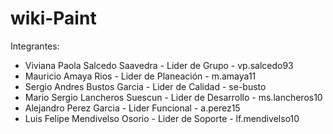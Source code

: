 # wiki-Paint

Integrantes:
- Viviana Paola Salcedo Saavedra - Lider de Grupo - vp.salcedo93
- Mauricio Amaya Rios - Lider de Planeación - m.amaya11
- Sergio Andres Bustos Garcia - Lider de Calidad - se-busto
- Mario Sergio Lancheros Suescun - Lider de Desarrollo - ms.lancheros10
- Alejandro Perez Garcia - Lider Funcional - a.perez15
- Luis Felipe Mendivelso Osorio - Lider de Soporte - lf.mendivelso10
